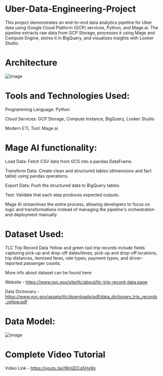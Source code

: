 # Uber-Data-Engineering-Project
This project demonstrates an end-to-end data analytics pipeline for Uber data using Google Cloud Platform (GCP) services, Python, and Mage.ai. The pipeline extracts raw data from GCP Storage, processes it using Mage and Compute Engine, stores it in BigQuery, and visualizes insights with Looker Studio.


# Architecture 
![image](https://github.com/user-attachments/assets/224805ce-832f-41e4-a4f8-b60e7d3e2a84)


# Tools and Technologies Used:
Programming Language: Python

Cloud Services: GCP Storage, Compute Instance, BigQuery, Looker Studio

Modern ETL Tool: Mage.ai

# Mage AI functionality:
Load Data: Fetch CSV data from GCS into a pandas DataFrame.

Transform Data: Create clean and structured tables (dimensions and fact table) using pandas operations.

Export Data: Push the structured data to BigQuery tables.

Test: Validate that each step produces expected outputs.

Mage AI streamlines the entire process, allowing developers to focus on logic and transformations instead of managing the pipeline's orchestration and deployment manually.


# Dataset Used:
TLC Trip Record Data Yellow and green taxi trip records include fields capturing pick-up and drop-off dates/times, pick-up and drop-off locations, trip distances, itemized fares, rate types, payment types, and driver-reported passenger counts.

More info about dataset can be found here:

Website - https://www.nyc.gov/site/tlc/about/tlc-trip-record-data.page

Data Dictionary - https://www.nyc.gov/assets/tlc/downloads/pdf/data_dictionary_trip_records_yellow.pdf


# Data Model:
![image](https://github.com/user-attachments/assets/4a5175b1-ee9c-4a2f-b01a-a2b81f46a262)


# Complete Video Tutorial
Video Link - https://youtu.be/WpQECq5Hx9g
